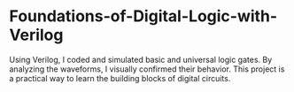 # Foundations-of-Digital-Logic-with-Verilog
Using Verilog, I coded and simulated basic and universal logic gates. By analyzing the waveforms, I visually confirmed their behavior. This project is a practical way to learn the building blocks of digital circuits.

